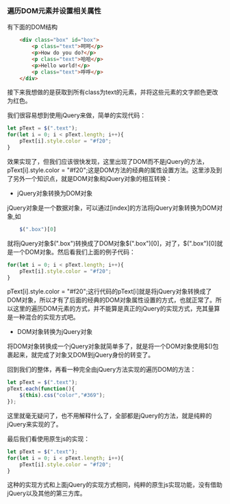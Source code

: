 ### 遍历DOM元素并设置相关属性

有下面的DOM结构

```html
    <div class="box" id="box">
        <p class="text">呵呵</p>
        <p>How do you do?</p>
        <p class="text">哈哈</p>
        <p>Hello world!</p>
        <p class="text">呼呼</p>
    </div>
```

接下来我想做的是获取到所有class为text的元素，并将这些元素的文字颜色更改为红色。

我们很容易想到使用jQuery来做，简单的实现代码：

```javascript
let pText = $(".text");
for(let i = 0; i < pText.length; i++){
    pText[i].style.color = "#f20";
}
```

效果实现了，但我们应该很快发现，这里出现了DOM而不是jQuery的方法，pText[i].style.color = "#f20";这是DOM方法的经典的属性设置方法。这里涉及到了另外一个知识点，就是DOM对象和jQuery对象的相互转换：

* jQuery对象转换为DOM对象

jQuery对象是一个数据对象，可以通过[index]的方法将jQuery对象转换为DOM对象,如

```javascript
    $(".box")[0]
```

就将jQuery对象$(".box")转换成了DOM对象$(".box")[0]，对了，$(".box")[0]就是一个DOM对象。然后看我们上面的例子代码：

```javascript
for(let i = 0; i < pText.length; i++){
    pText[i].style.color = "#f20";
}
```

pText[i].style.color = "#f20";这行代码的pText[i]就是将jQuery对象转换成了DOM对象，所以才有了后面的经典的DOM对象属性设置的方式，也就正常了。所以这里的遍历DOM元素的方式，并不能算是真正的jQuery的实现方式，充其量算是一种混合的实现方式吧。

* DOM对象转换为jQuery对象

将DOM对象转换成一个jQuery对象就简单多了，就是将一个DOM对象使用$()包裹起来，就完成了对象又DOM到jQuery身份的转变了。

回到我们的整体，再看一种完全由jQuery方法实现的遍历DOM的方法：

```javascript
let pText = $(".text");
pText.each(function(){
    $(this).css("color","#369");
});
```

这里就毫无疑问了，也不用解释什么了，全部都是jQuery的方法，就是纯粹的jQuery来实现的了。

最后我们看使用原生js的实现：

```javascript
let pText = $(".text");
for(let i = 0; i < pText.length; i++){
    pText[i].style.color = "#f20";
}
```

这种的实现方式和上面jQuery的实现方式相同，纯粹的原生js实现功能，没有借助jQuery以及其他的第三方库。